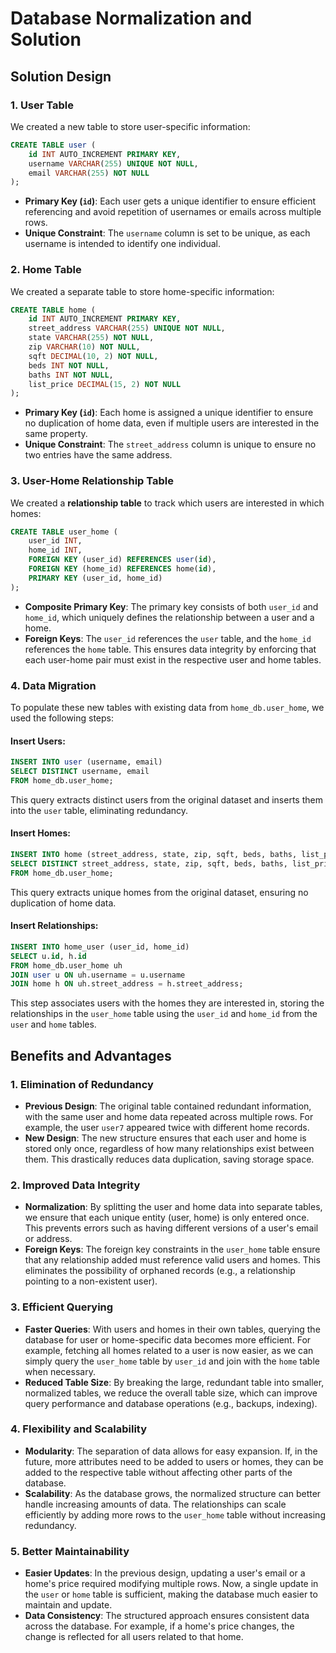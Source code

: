 # Database Normalization and Solution

## Solution Design

### 1. **User Table**

We created a new table to store user-specific information:

```sql
CREATE TABLE user (
    id INT AUTO_INCREMENT PRIMARY KEY,
    username VARCHAR(255) UNIQUE NOT NULL,
    email VARCHAR(255) NOT NULL
);
```

- **Primary Key (`id`)**: Each user gets a unique identifier to ensure efficient referencing and avoid repetition of usernames or emails across multiple rows.
- **Unique Constraint**: The `username` column is set to be unique, as each username is intended to identify one individual.

### 2. **Home Table**

We created a separate table to store home-specific information:

```sql
CREATE TABLE home (
    id INT AUTO_INCREMENT PRIMARY KEY,
    street_address VARCHAR(255) UNIQUE NOT NULL,
    state VARCHAR(255) NOT NULL,
    zip VARCHAR(10) NOT NULL,
    sqft DECIMAL(10, 2) NOT NULL,
    beds INT NOT NULL,
    baths INT NOT NULL,
    list_price DECIMAL(15, 2) NOT NULL
);
```

- **Primary Key (`id`)**: Each home is assigned a unique identifier to ensure no duplication of home data, even if multiple users are interested in the same property.
- **Unique Constraint**: The `street_address` column is unique to ensure no two entries have the same address.

### 3. **User-Home Relationship Table**

We created a **relationship table** to track which users are interested in which homes:

```sql
CREATE TABLE user_home (
    user_id INT,
    home_id INT,
    FOREIGN KEY (user_id) REFERENCES user(id),
    FOREIGN KEY (home_id) REFERENCES home(id),
    PRIMARY KEY (user_id, home_id)
);
```

- **Composite Primary Key**: The primary key consists of both `user_id` and `home_id`, which uniquely defines the relationship between a user and a home.
- **Foreign Keys**: The `user_id` references the `user` table, and the `home_id` references the `home` table. This ensures data integrity by enforcing that each user-home pair must exist in the respective user and home tables.

### 4. **Data Migration**

To populate these new tables with existing data from `home_db.user_home`, we used the following steps:

#### Insert Users:

```sql
INSERT INTO user (username, email)
SELECT DISTINCT username, email
FROM home_db.user_home;
```

This query extracts distinct users from the original dataset and inserts them into the `user` table, eliminating redundancy.

#### Insert Homes:

```sql
INSERT INTO home (street_address, state, zip, sqft, beds, baths, list_price)
SELECT DISTINCT street_address, state, zip, sqft, beds, baths, list_price
FROM home_db.user_home;
```

This query extracts unique homes from the original dataset, ensuring no duplication of home data.

#### Insert Relationships:

```sql
INSERT INTO home_user (user_id, home_id)
SELECT u.id, h.id
FROM home_db.user_home uh
JOIN user u ON uh.username = u.username
JOIN home h ON uh.street_address = h.street_address;
```

This step associates users with the homes they are interested in, storing the relationships in the `user_home` table using the `user_id` and `home_id` from the `user` and `home` tables.

## Benefits and Advantages

### 1. **Elimination of Redundancy**

- **Previous Design**: The original table contained redundant information, with the same user and home data repeated across multiple rows. For example, the user `user7` appeared twice with different home records.
- **New Design**: The new structure ensures that each user and home is stored only once, regardless of how many relationships exist between them. This drastically reduces data duplication, saving storage space.

### 2. **Improved Data Integrity**

- **Normalization**: By splitting the user and home data into separate tables, we ensure that each unique entity (user, home) is only entered once. This prevents errors such as having different versions of a user's email or address.
- **Foreign Keys**: The foreign key constraints in the `user_home` table ensure that any relationship added must reference valid users and homes. This eliminates the possibility of orphaned records (e.g., a relationship pointing to a non-existent user).

### 3. **Efficient Querying**

- **Faster Queries**: With users and homes in their own tables, querying the database for user or home-specific data becomes more efficient. For example, fetching all homes related to a user is now easier, as we can simply query the `user_home` table by `user_id` and join with the `home` table when necessary.
- **Reduced Table Size**: By breaking the large, redundant table into smaller, normalized tables, we reduce the overall table size, which can improve query performance and database operations (e.g., backups, indexing).

### 4. **Flexibility and Scalability**

- **Modularity**: The separation of data allows for easy expansion. If, in the future, more attributes need to be added to users or homes, they can be added to the respective table without affecting other parts of the database.
- **Scalability**: As the database grows, the normalized structure can better handle increasing amounts of data. The relationships can scale efficiently by adding more rows to the `user_home` table without increasing redundancy.

### 5. **Better Maintainability**

- **Easier Updates**: In the previous design, updating a user's email or a home's price required modifying multiple rows. Now, a single update in the `user` or `home` table is sufficient, making the database much easier to maintain and update.
- **Data Consistency**: The structured approach ensures consistent data across the database. For example, if a home's price changes, the change is reflected for all users related to that home.
